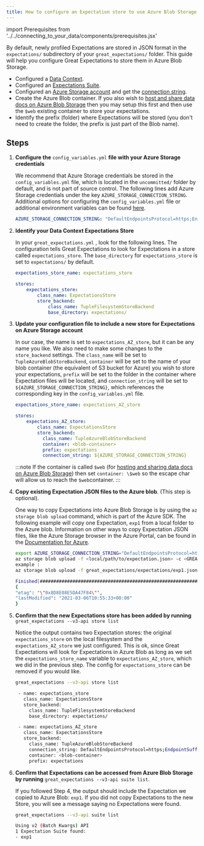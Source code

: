 ```yaml
---
title: How to configure an Expectation store to use Azure Blob Storage
---
```

import Prerequisites from '../../connecting_to_your_data/components/prerequisites.jsx'

By default, newly profiled Expectations are stored in JSON format in the ``expectations/`` subdirectory of your ``great_expectations/`` folder. This guide will help you configure Great Expectations to store them in Azure Blob Storage.

<Prerequisites>

- Configured a [Data Context](../../../tutorials/getting_started/initialize_a_data_context.md).
- Configured an [Expectations Suite](../../../tutorials/getting_started/create_your_first_expectations.md).
- Configured an [Azure Storage account](https://docs.microsoft.com/en_us/azure/storage) and get the [connection string](https://docs.microsoft.com/en_us/azure/storage/common/storage-account-keys-manage?tabs=azure-portal).
- Create the Azure Blob container. If you also wish to [host and share data docs on Azure Blob Storage](../configuring_data_docs/how_to_host_and_share_data_docs_on_azure_blob_storage.md) then you may setup this first and then use the ``$web`` existing container to store your expectations.
- Identify the prefix (folder) where Expectations will be stored (you don't need to create the folder, the prefix is just part of the Blob name).

</Prerequisites>
    

Steps
-----

1. **Configure the** ``config_variables.yml`` **file with your Azure Storage credentials**

    We recommend that Azure Storage credentials be stored in the  ``config_variables.yml`` file, which is located in the ``uncommitted/`` folder by default, and is not part of source control.  The following lines add Azure Storage credentials under the key ``AZURE_STORAGE_CONNECTION_STRING``. Additional options for configuring the ``config_variables.yml`` file or additional environment variables can be found [here](https://docs.greatexpectations.io/en/latest/guides/how_to_guides/configuring_data_contexts/how_to_use_a_yaml_file_or_environment_variables_to_populate_credentials.html).

    ```yaml
    AZURE_STORAGE_CONNECTION_STRING: "DefaultEndpointsProtocol=https;EndpointSuffix=core.windows.net;AccountName=<YOUR-STORAGE-ACCOUNT-NAME>;AccountKey=<YOUR-STORAGE-ACCOUNT-KEY==>"
    ```


2. **Identify your Data Context Expectations Store**

    In your ``great_expectations.yml`` , look for the following lines.  The configuration tells Great Expectations to look for Expectations in a store called ``expectations_store``. The ``base_directory`` for ``expectations_store`` is set to ``expectations/`` by default.

    ```yaml
    expectations_store_name: expectations_store

    stores:
        expectations_store:
            class_name: ExpectationsStore
            store_backend:
                class_name: TupleFilesystemStoreBackend
                base_directory: expectations/
    ```


3. **Update your configuration file to include a new store for Expectations on Azure Storage account**

    In our case, the name is set to ``expectations_AZ_store``, but it can be any name you like.  We also need to make some changes to the ``store_backend`` settings.  The ``class_name`` will be set to ``TupleAzureBlobStoreBackend``,  ``container`` will be set to the name of your blob container (the equivalent of S3 bucket for Azure) you wish to store your expectations, ``prefix`` will be set to the folder in the container where Expectation files will be located, and ``connection_string`` will be set to ``${AZURE_STORAGE_CONNECTION_STRING}``, which references the corresponding key in the ``config_variables.yml`` file.

    ```yaml
    expectations_store_name: expectations_AZ_store

    stores:
        expectations_AZ_store:
            class_name: ExpectationsStore
            store_backend:
              class_name: TupleAzureBlobStoreBackend
              container: <blob-container>
              prefix: expectations
              connection_string: ${AZURE_STORAGE_CONNECTION_STRING}
    ```

    :::note
    If the container is called ``$web`` (for [hosting and sharing data docs on Azure Blob Storage](../configuring_data_docs/how_to_host_and_share_data_docs_on_azure_blob_storage.md)) then set ``container: \$web`` so the escape char will allow us to reach the ``$web``container.
    :::


4. **Copy existing Expectation JSON files to the Azure blob**. (This step is optional).

    One way to copy Expectations into Azure Blob Storage is by using the ``az storage blob upload`` command, which is part of the Azure SDK. The following example will copy one Expectation, ``exp1`` from a local folder to the Azure blob.   Information on other ways to copy Expectation JSON files, like the Azure Storage browser in the Azure Portal, can be found in the [Documentation for Azure](https://docs.microsoft.com/en_us/azure/storage/blobs/storage-quickstart-blobs-portal).

    ```bash
    export AZURE_STORAGE_CONNECTION_STRING="DefaultEndpointsProtocol=https;EndpointSuffix=core.windows.net;AccountName=<YOUR-STORAGE-ACCOUNT-NAME>;AccountKey=<YOUR-STORAGE-ACCOUNT-KEY==>"
    az storage blob upload -f <local/path/to/expectation.json> -c <GREAT-EXPECTATION-DEDICATED-AZURE-BLOB-CONTAINER-NAME> -n <PREFIX>/<expectation.json>
    example :
    az storage blob upload -f great_expectations/expectations/exp1.json -c <blob-container> -n expectations/exp1.json

    Finished[#############################################################]  100.0000%
    {
    "etag": "\"0x8D8E08E5DA47F84\"",
    "lastModified": "2021-03-06T10:55:33+00:00"
    }
    ```


5. **Confirm that the new Expectations store has been added by running** ``great_expectations --v3-api store list``

    Notice the output contains two Expectation stores: the original ``expectations_store`` on the local filesystem and the ``expectations_AZ_store`` we just configured.  This is ok, since Great Expectations will look for Expectations in Azure Blob as long as we set the ``expectations_store_name`` variable to ``expectations_AZ_store``, which we did in the previous step.  The config for ``expectations_store`` can be removed if you would like.

    ```bash
    great_expectations --v3-api store list

     - name: expectations_store
       class_name: ExpectationsStore
       store_backend:
         class_name: TupleFilesystemStoreBackend
         base_directory: expectations/

     - name: expectations_AZ_store
       class_name: ExpectationsStore
       store_backend:
         class_name: TupleAzureBlobStoreBackend
         connection_string: DefaultEndpointsProtocol=https;EndpointSuffix=core.windows.net;AccountName=<YOUR-STORAGE-ACCOUNT-NAME>;AccountKey=<YOUR-STORAGE-ACCOUNT-KEY==>
         container: <blob-container>
         prefix: expectations
    ```


6. **Confirm that Expectations can be accessed from Azure Blob Storage by running** ``great_expectations --v3-api suite list``.

    If you followed Step 4, the output should include the Expectation we copied to Azure Blob: ``exp1``.  If you did not copy Expectations to the new Store, you will see a message saying no Expectations were found.

    ```bash
    great_expectations --v3-api suite list

    Using v2 (Batch Kwargs) API
    1 Expectation Suite found:
    - exp1
    ```
